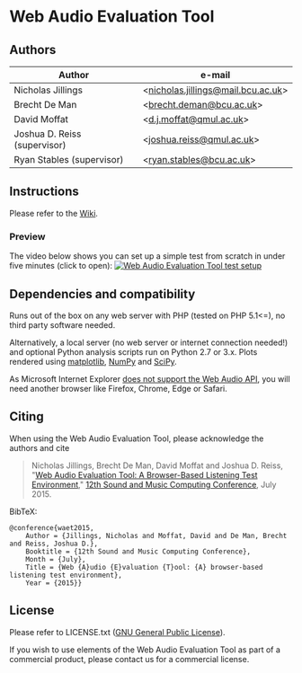 # Web Audio Evaluation Tool

## Authors

| Author  | e-mail | 
| ------- | ------ |
| Nicholas Jillings 				| <[nicholas.jillings@mail.bcu.ac.uk](mailto:nicholas.jillings@mail.bcu.ac.uk)> |
| Brecht De Man					| <[brecht.deman@bcu.ac.uk](mailto:brecht.deman@bcu.ac.uk)> | 
| David Moffat					| <[d.j.moffat@qmul.ac.uk](mailto:d.j.moffat@qmul.ac.uk)>| 
| Joshua D. Reiss (supervisor)	| <[joshua.reiss@qmul.ac.uk](mailto:joshua.reiss@qmul.ac.uk)> | 
| Ryan Stables (supervisor)		| <[ryan.stables@bcu.ac.uk](mailto:ryan.stables@bcu.ac.uk)> | 


## Instructions

Please refer to the [Wiki](https://github.com/BrechtDeMan/WebAudioEvaluationTool/wiki). 

### Preview
The video below shows you can set up a simple test from scratch in under five minutes (click to open): 
[![Web Audio Evaluation Tool test setup](https://img.youtube.com/vi/T_rwE6Gt9sI/0.jpg)](https://www.youtube.com/watch?v=T_rwE6Gt9sI)

## Dependencies and compatibility

Runs out of the box on any web server with PHP (tested on PHP 5.1<=), no third party software needed. 

Alternatively, a local server (no web server or internet connection needed!) and optional Python analysis scripts run on Python 2.7 or 3.x. 
Plots rendered using [matplotlib](http://matplotlib.org), [NumPy](http://matplotlib.org) and [SciPy](http://scipy.org). 

As Microsoft Internet Explorer [does not support the Web Audio API](http://caniuse.com/#feat=audio-api), you will need another browser like Firefox, Chrome, Edge or Safari.

## Citing

When using the Web Audio Evaluation Tool, please acknowledge the authors and cite 

> Nicholas Jillings, Brecht De Man, David Moffat and Joshua D. Reiss, "[Web Audio Evaluation Tool: A Browser-Based Listening Test Environment](http://smcnetwork.org/system/files/SMC2015_submission_88.pdf)," [12th Sound and Music Computing Conference](http://www.maynoothuniversity.ie/smc15/), July 2015.

BibTeX: 

    @conference{waet2015,
    	Author = {Jillings, Nicholas and Moffat, David and De Man, Brecht and Reiss, Joshua D.},
	    Booktitle = {12th Sound and Music Computing Conference},
	    Month = {July},
	    Title = {Web {A}udio {E}valuation {T}ool: {A} browser-based listening test environment},
    	Year = {2015}}

## License

Please refer to LICENSE.txt ([GNU General Public License](http://www.gnu.org/licenses/gpl-3.0.en.html)).

If you wish to use elements of the Web Audio Evaluation Tool as part of a commercial product, please contact us for a commercial license. 
